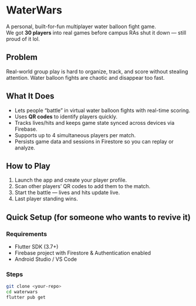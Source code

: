 
# WaterWars

A personal, built-for-fun multiplayer water balloon fight game.  
We got **30 players** into real games before campus RAs shut it down — still proud of it lol.

## Problem

Real-world group play is hard to organize, track, and score without stealing attention. Water balloon fights are chaotic and disappear too fast.

## What It Does

- Lets people “battle” in virtual water balloon fights with real-time scoring.
- Uses **QR codes** to identify players quickly.
- Tracks lives/hits and keeps game state synced across devices via Firebase.
- Supports up to 4 simultaneous players per match.
- Persists game data and sessions in Firestore so you can replay or analyze.

## How to Play

1. Launch the app and create your player profile.
2. Scan other players’ QR codes to add them to the match.
3. Start the battle — lives and hits update live.
4. Last player standing wins.

## Quick Setup (for someone who wants to revive it)

### Requirements
- Flutter SDK (3.7+)
- Firebase project with Firestore & Authentication enabled
- Android Studio / VS Code

### Steps
```bash
git clone <your-repo>
cd waterwars
flutter pub get
